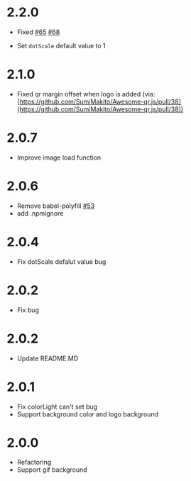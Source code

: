 # 2.2.0
- Fixed [#65](https://github.com/Binaryify/vue-qr/issues/65) [#68](https://github.com/Binaryify/vue-qr/issues/68) 

- Set `dotScale` default value to 1

# 2.1.0
- Fixed qr margin offset when logo is added (via:[https://github.com/SumiMakito/Awesome-qr.js/pull/38](https://github.com/SumiMakito/Awesome-qr.js/pull/38))


# 2.0.7
- Improve image load function

# 2.0.6
- Remove babel-polyfill [#53](https://github.com/Binaryify/vue-qr/issues/53)
- add .npmignore

# 2.0.4
- Fix dotScale defalut value bug

# 2.0.2
- Fix bug

# 2.0.2
- Update README.MD

# 2.0.1
- Fix colorLight can't set bug
- Support background color and logo background


# 2.0.0
- Refactoring
- Support gif background
